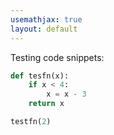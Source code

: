 ```yaml
---
usemathjax: true
layout: default
---
```


Testing code snippets:

```python
def tesfn(x):
    if x < 4:
        x = x - 3
    return x

testfn(2)
```